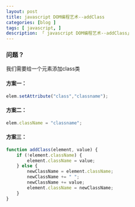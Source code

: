 ```yaml
---
layout: post
title: javascript DOM编程艺术--addClass
categories: [blog ]
tags: [ javascript, ]
description: 「 javascript DOM编程艺术--addClass」
---
```


### 问题？

我们需要给一个元素添加class类



#### 方案一：

``````javascript
elem.setAttribute("class","classname");
``````



#### 方案二：

``````javascript
elem.className = "classname";
``````



#### 方案三：

``````javascript
function addClass(element, value) {
    if (!element.className) {
        element.className = value;
    } else {
        newClassName = element.className;
        newClassName += " ";
        newClassName += value;
        element.className = newClassName;
    }
}

``````

